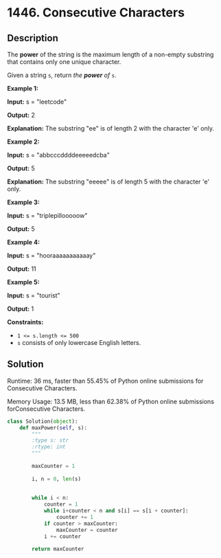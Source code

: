 # 1446. Consecutive Characters

## Description

The **power** of the string is the maximum length of a non-empty substring that contains only one unique character.

Given a string `s`, return *the **power** of* `s`.

**Example 1:**

**Input:** s = "leetcode"

**Output:** 2

**Explanation:** The substring "ee" is of length 2 with the character 'e' only.

**Example 2:**

**Input:** s = "abbcccddddeeeeedcba"

**Output:** 5

**Explanation:** The substring "eeeee" is of length 5 with the character 'e' only.

**Example 3:**

**Input:** s = "triplepillooooow"

**Output:** 5

**Example 4:**

**Input:** s = "hooraaaaaaaaaaay"

**Output:** 11

**Example 5:**

**Input:** s = "tourist"

**Output:** 1

**Constraints:**

- `1 <= s.length <= 500`
- `s` consists of only lowercase English letters.

## Solution

Runtime: 36 ms, faster than 55.45% of Python online submissions for Consecutive Characters.

Memory Usage: 13.5 MB, less than 62.38% of Python online submissions forConsecutive Characters.

```python
class Solution(object):
    def maxPower(self, s):
        """
        :type s: str
        :rtype: int
        """
        
        maxCounter = 1
        
        i, n = 0, len(s)
        
        
        while i < n:
            counter = 1
            while i+counter < n and s[i] == s[i + counter]:
                counter += 1
            if counter > maxCounter:
                maxCounter = counter
            i += counter
        
        return maxCounter
```

